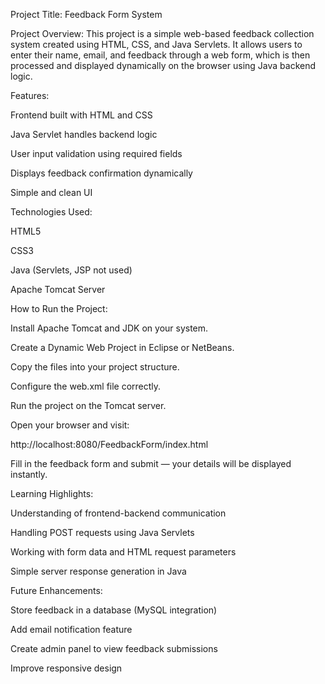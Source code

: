 Project Title:
Feedback Form System

Project Overview:
This project is a simple web-based feedback collection system created using HTML, CSS, and Java Servlets.
It allows users to enter their name, email, and feedback through a web form, which is then processed and displayed dynamically on the browser using Java backend logic.

Features:

Frontend built with HTML and CSS

Java Servlet handles backend logic

User input validation using required fields

Displays feedback confirmation dynamically

Simple and clean UI

Technologies Used:

HTML5

CSS3

Java (Servlets, JSP not used)

Apache Tomcat Server

How to Run the Project:

Install Apache Tomcat and JDK on your system.

Create a Dynamic Web Project in Eclipse or NetBeans.

Copy the files into your project structure.

Configure the web.xml file correctly.

Run the project on the Tomcat server.

Open your browser and visit:

http://localhost:8080/FeedbackForm/index.html


Fill in the feedback form and submit — your details will be displayed instantly.

Learning Highlights:

Understanding of frontend-backend communication

Handling POST requests using Java Servlets

Working with form data and HTML request parameters

Simple server response generation in Java

Future Enhancements:

Store feedback in a database (MySQL integration)

Add email notification feature

Create admin panel to view feedback submissions

Improve responsive design
